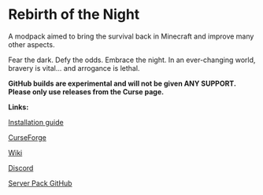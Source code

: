 # Rebirth of the Night
A modpack aimed to bring the survival back in Minecraft and improve many other aspects.

Fear the dark. Defy the odds. Embrace the night. In an ever-changing world, bravery is vital... and arrogance is lethal.

**GitHub builds are experimental and will not be given ANY SUPPORT. Please only use releases from the Curse page.**

**Links:**

[Installation guide](https://rebirth-of-the-night-mod-pack.fandom.com/wiki/Installation#GitHub_.28default_MC_launcher.29)

[CurseForge](https://www.curseforge.com/minecraft/modpacks/rebirth-of-the-night) 

[Wiki](https://rebirth-of-the-night-mod-pack.fandom.com/wiki/Rebirth_of_the_Night_Mod_Pack_Wiki) 

[Discord](https://discord.gg/VDvJdjR)

[Server Pack GitHub](https://github.com/CalaMariGold/Rebirth-of-the-Night-Server)
